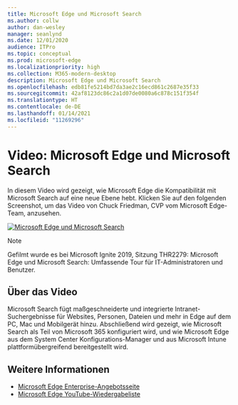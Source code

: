 ```yaml
---
title: Microsoft Edge und Microsoft Search
ms.author: collw
author: dan-wesley
manager: seanlynd
ms.date: 12/01/2020
audience: ITPro
ms.topic: conceptual
ms.prod: microsoft-edge
ms.localizationpriority: high
ms.collection: M365-modern-desktop
description: Microsoft Edge und Microsoft Search
ms.openlocfilehash: edb81fe5214bd7da3ae2c16ecd861c2687e35f33
ms.sourcegitcommit: 42af8123dc86c2a1d07de0080a6c878c151f354f
ms.translationtype: HT
ms.contentlocale: de-DE
ms.lasthandoff: 01/14/2021
ms.locfileid: "11269296"
---
```

# Video: Microsoft Edge und Microsoft Search

In diesem Video wird gezeigt, wie Microsoft Edge die Kompatibilität mit Microsoft Search auf eine neue Ebene hebt. Klicken Sie auf den folgenden Screenshot, um das Video von Chuck Friedman, CVP vom Microsoft Edge-Team, anzusehen.

[![Microsoft Edge und Microsoft Search](https://res.cloudinary.com/marcomontalbano/image/upload/v1592253564/video_to_markdown/images/youtube--7LfNqmJkeTM-c05b58ac6eb4c4700831b2b3070cd403.jpg)](http://www.youtube.com/watch?v=7LfNqmJkeTM "Microsoft Edge and Microsoft Search")

> [!NOTE]
> Gefilmt wurde es bei Microsoft Ignite 2019, Sitzung THR2279: Microsoft Edge und Microsoft Search: Umfassende Tour für IT-Administratoren und Benutzer.

## Über das Video

Microsoft Search fügt maßgeschneiderte und integrierte Intranet-Suchergebnisse für Websites, Personen, Dateien und mehr in Edge auf dem PC, Mac und Mobilgerät hinzu. Abschließend wird gezeigt, wie Microsoft Search als Teil von Microsoft 365 konfiguriert wird, und wie Microsoft Edge aus dem System Center Konfigurations-Manager und aus Microsoft Intune plattformübergreifend bereitgestellt wird.

## Weitere Informationen

- [Microsoft Edge Enterprise-Angebotsseite](https://aka.ms/EdgeEnterprise)
- [Microsoft Edge YouTube-Wiedergabeliste](https://www.youtube.com/playlist?list=PLXtHYVsvn_b-uXh1tMeYpT-0iD8tD3tFy)
